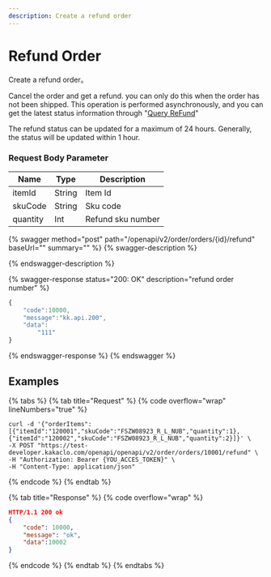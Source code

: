 ```yaml
---
description: Create a refund order
---
```


# Refund Order

Create a refund order。

Cancel the order and get a refund. you can only do this when the order has not been shipped. This operation is performed asynchronously, and you can get the latest status information through "[Query ReFund](query-refund.md)"

The refund status can be updated for a maximum of 24 hours. Generally, the status will be updated within 1 hour.

### **Request Body Parameter**

| Name     | Type   | Description       |
| -------- | ------ | ----------------- |
| itemId   | String | Item Id           |
| skuCode  | String | Sku code          |
| quantity | Int    | Refund sku number |

{% swagger method="post" path="/openapi/v2/order/orders/{id}/refund" baseUrl="" summary="" %}
{% swagger-description %}

{% endswagger-description %}

{% swagger-response status="200: OK" description="refund order number" %}
```javascript
{
    "code":10000,
    "message":"kk.api.200",
    "data":
        "111"
}
```
{% endswagger-response %}
{% endswagger %}

## Examples

{% tabs %}
{% tab title="Request" %}
{% code overflow="wrap" lineNumbers="true" %}
```shell
curl -d '{"orderItems":[{"itemId":"120001","skuCode":"FSZW08923_R_L_NUB","quantity":1},{"itemId":"120002","skuCode":"FSZW08923_R_L_NUB","quantity":2}]}' \
-X POST "https://test-developer.kakaclo.com/openapi/openapi/v2/order/orders/10001/refund" \
-H "Authorization: Bearer {YOU_ACCES_TOKEN}" \
-H "Content-Type: application/json"
```
{% endcode %}
{% endtab %}

{% tab title="Response" %}
{% code overflow="wrap" %}
```json
HTTP/1.1 200 ok
{
    "code": 10000,
    "message": "ok",
    "data":10002
}
```
{% endcode %}
{% endtab %}
{% endtabs %}


